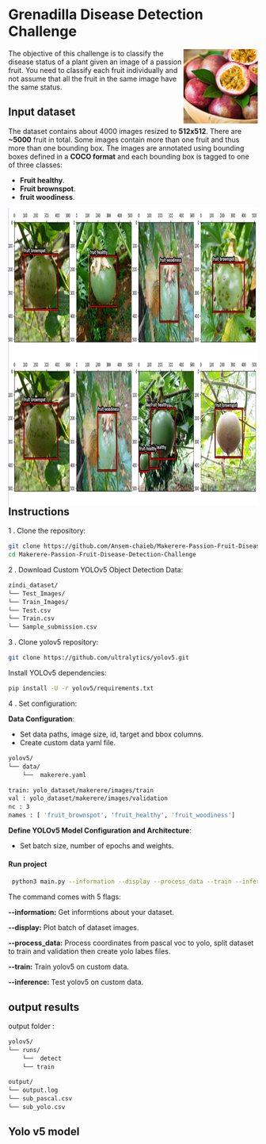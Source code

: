 # Grenadilla Disease Detection Challenge

<img align="right" src="images/Grenadilla.jpg" width="150" height="150">

The objective of this challenge is to classify the disease status of a plant 
given an image of a passion fruit. You need to classify each fruit individually 
and not assume that all the fruit in the same image have the same status. 


## Input dataset
The dataset contains about 4000 images resized to **512x512**. There are **~5000** fruit in total. 
Some images contain more than one fruit and thus more than one bounding box. 
The images are annotated using bounding boxes defined in a **COCO format** and each bounding box is 
tagged to one of three classes: 
* **Fruit healthy**. 
* **Fruit brownspot**. 
* **fruit woodiness**.


<img align="right" src="images/gwd.png" width="1000" height="600">

## Instructions
1 . Clone the repository:
```bash
git clone https://github.com/Ansem-chaieb/Makerere-Passion-Fruit-Disease-Detection-Challenge.git
cd Makerere-Passion-Fruit-Disease-Detection-Challenge
```
2 . Download Custom YOLOv5 Object Detection Data:
```bash
zindi_dataset/
└── Test_Images/
└── Train_Images/
└── Test.csv
└── Train.csv
└── Sample_submission.csv
```
3 . Clone yolov5 repository:
```bash
git clone https://github.com/ultralytics/yolov5.git
```
Install YOLOv5 dependencies:
```bash
pip install -U -r yolov5/requirements.txt
```
4 . Set configuration:

**Data Configuration**:
- Set data paths, image size, id, target and bbox columns.
- Create custom data yaml file.
```bash
yolov5/
└── data/
    └──  makerere.yaml
```

```bash
train: yolo_dataset/makerere/images/train
val : yolo_dataset/makerere/images/validation
nc : 3
names : [ 'fruit_brownspot', 'fruit_healthy', 'fruit_woodiness']
```
**Define YOLOv5 Model Configuration and Architecture**:
- Set batch size, number of epochs and weights.

#### Run project
 ```bash
  python3 main.py --information --display --process_data --train --inference
  ```

  The command comes with 5 flags:

  **--information:**   Get informtions about your dataset.
  
  **--display:**       Plot batch of dataset images.
  
  **--process_data:**  Process coordinates from pascal voc to yolo, split dataset to train
                  and validation then create yolo labes files.
                  
  **--train:**         Train yolov5 on custom data.
  
  **--inference:**     Test yolov5 on custom data.


## output results
output folder :
```bash
yolov5/
└── runs/
    └──  detect
    └── train
```
```bash
output/
└── output.log
└── sub_pascal.csv
└── sub_yolo.csv
```
## Yolo v5 model